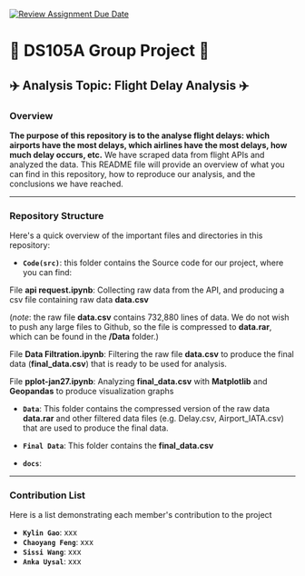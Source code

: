 [![Review Assignment Due Date](https://classroom.github.com/assets/deadline-readme-button-24ddc0f5d75046c5622901739e7c5dd533143b0c8e959d652212380cedb1ea36.svg)](https://classroom.github.com/a/WKKzpWVj)

# 📝 DS105A Group Project 📝 

## ✈️ Analysis Topic: Flight Delay Analysis ✈️

### Overview

**The purpose of this repository is to the analyse flight delays: which airports have the most delays, which airlines have the most delays, how much delay occurs, etc.** We have scraped data from flight APIs and analyzed the data. This README file will provide an overview of what you can find in this repository, how to reproduce our analysis, and the conclusions we have reached.

--- 

### Repository Structure

Here's a quick overview of the important files and directories in this repository:

- **`Code(src)`**: this folder contains the Source code for our project, where you can find:  

File **api request.ipynb**: Collecting raw data from the API, and producing a csv file containing raw data **data.csv**  

(*note*: the raw file **data.csv** contains 732,880 lines of data. We do not wish to push any large files to Github, so the file is compressed to **data.rar**, which can be found in the **/Data** folder.)  

File **Data Filtration.ipynb**: Filtering the raw file **data.csv** to produce the final data (**final_data.csv**) that is ready to be used for analysis.  

File **pplot-jan27.ipynb**: Analyzing **final_data.csv** with **Matplotlib** and **Geopandas** to produce visualization graphs  

- **`Data`**: This folder contains the compressed version of the raw data **data.rar** and other filtered data files (e.g. Delay.csv, Airport_IATA.csv) that are used to produce the final data.  

- **`Final Data`**: This folder contains the **final_data.csv**  

- **`docs`**: 

---
### Contribution List

Here is a list demonstrating each member's contribution to the project
- **`Kylin Gao`**: xxx
- **`Chaoyang Feng`**: xxx
- **`Sissi Wang`**: xxx
- **`Anka Uysal`**: xxx